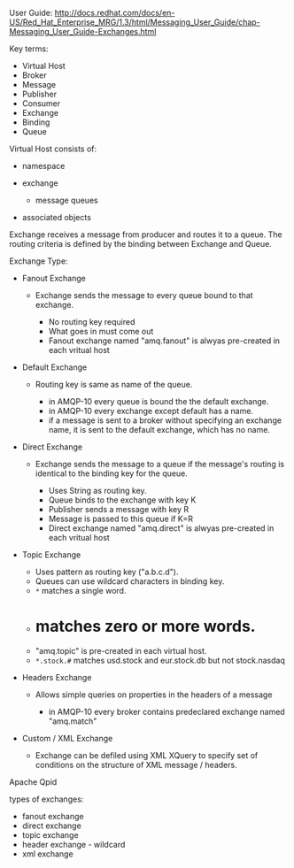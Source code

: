 
User Guide: <http://docs.redhat.com/docs/en-US/Red_Hat_Enterprise_MRG/1.3/html/Messaging_User_Guide/chap-Messaging_User_Guide-Exchanges.html>

Key terms:

 * Virtual Host
 * Broker
 * Message
 * Publisher
 * Consumer
 * Exchange
 * Binding
 * Queue
 
Virtual Host consists of:

 * namespace
 * exchange

   - message queues

 * associated objects

Exchange receives a message from producer and routes it to a queue.
The routing criteria is defined by the binding between Exchange and Queue.


Exchange Type:

 * Fanout Exchange

   - Exchange sends the message to every queue bound to that exchange.

     + No routing key required
     + What goes in must come out
     + Fanout exchange named "amq.fanout" is alwyas pre-created in each vritual host

 * Default Exchange

   - Routing key is same as name of the queue.

     + in AMQP-10 every queue is bound the the default exchange.
     + in AMQP-10 every exchange except default has a name.
     + if a message is sent to a broker without specifying an exchange name, it is sent to the default exchange, which has no name.

 * Direct Exchange

   - Exchange sends the message to a queue if the message's routing is identical to the binding key for the queue.

     + Uses String as routing key.
     + Queue binds to the exchange with key K
     + Publisher sends a message with key R
     + Message is passed to this queue if K=R
     + Direct exchange named "amq.direct" is alwyas pre-created in each vritual host

 * Topic Exchange

   - Uses pattern as routing key ("a.b.c.d").
   - Queues can use wildcard characters in binding key.
   - `*` matches a single word.
   - # matches zero or more words.
   - "amq.topic" is pre-created in each virtual host.
   - `*.stock.#` matches usd.stock and eur.stock.db but not stock.nasdaq

 * Headers Exchange 

   - Allows simple queries on properties in the headers of a message

     + in AMQP-10 every broker contains predeclared exchange named "amq.match"

 * Custom / XML Exchange

   - Exchange can be defiled using XML XQuery to specify set of conditions on the structure of XML message / headers.    


Apache Qpid

types of exchanges:
 * fanout exchange
 * direct exchange
 * topic exchange
 * header exchange - wildcard
 * xml exchange

